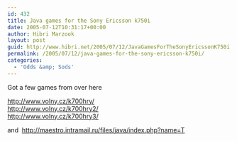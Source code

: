 ```yaml
---
id: 432
title: Java games for the Sony Ericsson k750i
date: 2005-07-12T10:31:17+00:00
author: Hibri Marzook
layout: post
guid: http://www.hibri.net/2005/07/12/JavaGamesForTheSonyEricssonK750i.aspx
permalink: /2005/07/12/java-games-for-the-sony-ericsson-k750i/
categories:
  - 'Odds &amp; Sods'
---
```

Got a few games from over here

<http://www.volny.cz/k700hry/>  
<http://www.volny.cz/k700hry2/>  
<http://www.volny.cz/k700hry3/>

and&nbsp; <http://maestro.intramail.ru/files/java/index.php?name=T>

&nbsp;